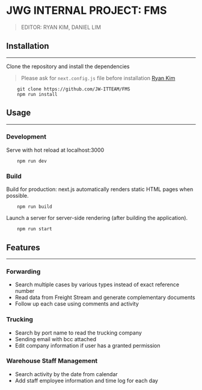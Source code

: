 # JWG INTERNAL PROJECT: FMS

> EDITOR: RYAN KIM, DANIEL LIM

## Installation
___
Clone the repository and install the dependencies
> Please ask for ```next.config.js``` file before installation [Ryan Kim](mailto:RYAN.KIM@JAMESWORLDWIDE.COM)
```
    git clone https://github.com/JW-ITTEAM/FMS
    npm run install
```
## Usage
___
### Development
Serve with hot reload at localhost:3000
```
    npm run dev
```

### Build
Build for production: next.js automatically renders static HTML pages when possible.
```
    npm run build
```

Launch a server for server-side rendering (after building the application).
```
    npm run start
```

## Features
___
### Forwarding
- Search multiple cases by various types instead of exact reference number
- Read data from Freight Stream and generate complementary documents
- Follow up each case using comments and activity

### Trucking
- Search by port name to read the trucking company
- Sending email with bcc attached
- Edit company information if user has a granted permission

### Warehouse Staff Management
- Search activity by the date from calendar
- Add staff employee information and time log for each day